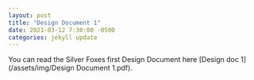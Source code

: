 ```yaml
---
layout: post
title: "Design Document 1"
date: 2021-03-12 7:30:00 -0500
categories: jekyll update
---
```


You can read the Silver Foxes first Design Document here [Design doc 1](/assets/img/Design Document 1.pdf).
